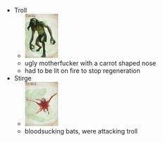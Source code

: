 - Troll
    - [<img src="./assets/troll.jpg" height="100"/>](./assets/troll.jpg)
    - ugly motherfucker with a carrot shaped nose
    - had to be lit on fire to stop regeneration
- Stirge
    - [<img src="./assets/stirge.png" height="100"/>](./assets/stirge.png)
    - bloodsucking bats, were attacking troll
